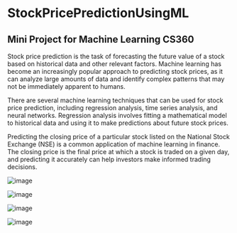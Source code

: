 # StockPricePredictionUsingML
## Mini Project for Machine Learning CS360

Stock price prediction is the task of forecasting the future value of a stock based on historical data and other relevant factors. Machine learning has become an increasingly popular approach to predicting stock prices, as it can analyze large amounts of data and identify complex patterns that may not be immediately apparent to humans.

There are several machine learning techniques that can be used for stock price prediction, including regression analysis, time series analysis, and neural networks. Regression analysis involves fitting a mathematical model to historical data and using it to make predictions about future stock prices.

Predicting the closing price of a particular stock listed on the National Stock Exchange (NSE) is a common application of machine learning in finance. The closing price is the final price at which a stock is traded on a given day, and predicting it accurately can help investors make informed trading decisions.

![image](https://user-images.githubusercontent.com/91594505/224677025-375e1a09-e8e0-46b6-9fbd-213c09882489.png)

![image](https://user-images.githubusercontent.com/91594505/224679351-fc6d23f7-58a4-45ae-a801-d22f3676b135.png)

![image](https://user-images.githubusercontent.com/91594505/224679541-e3fc3b86-fceb-4a70-a561-0059ac2a32c7.png)

![image](https://user-images.githubusercontent.com/91594505/224679839-3cb504f8-1435-46f8-a79d-c47f1b5ec69f.png)

